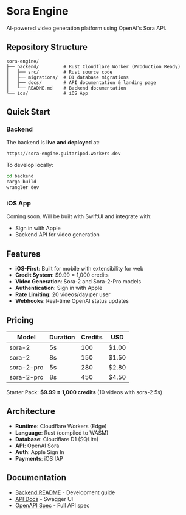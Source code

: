 # Sora Engine

AI-powered video generation platform using OpenAI's Sora API.

## Repository Structure

```
sora-engine/
├── backend/         # Rust Cloudflare Worker (Production Ready)
│   ├── src/         # Rust source code
│   ├── migrations/  # D1 database migrations
│   ├── docs/        # API documentation & landing page
│   └── README.md    # Backend documentation
└── ios/             # iOS App
```

## Quick Start

### Backend

The backend is **live and deployed** at:
```
https://sora-engine.guitaripod.workers.dev
```

To develop locally:
```bash
cd backend
cargo build
wrangler dev
```

### iOS App

Coming soon. Will be built with SwiftUI and integrate with:
- Sign in with Apple
- Backend API for video generation

## Features

- **iOS-First**: Built for mobile with extensibility for web
- **Credit System**: $9.99 = 1,000 credits
- **Video Generation**: Sora-2 and Sora-2-Pro models
- **Authentication**: Sign in with Apple
- **Rate Limiting**: 20 videos/day per user
- **Webhooks**: Real-time OpenAI status updates

## Pricing

| Model | Duration | Credits | USD |
|-------|----------|---------|-----|
| sora-2 | 5s | 100 | $1.00 |
| sora-2 | 8s | 150 | $1.50 |
| sora-2-pro | 5s | 280 | $2.80 |
| sora-2-pro | 8s | 450 | $4.50 |

Starter Pack: **$9.99 = 1,000 credits** (10 videos with sora-2 5s)

## Architecture

- **Runtime**: Cloudflare Workers (Edge)
- **Language**: Rust (compiled to WASM)
- **Database**: Cloudflare D1 (SQLite)
- **API**: OpenAI Sora
- **Auth**: Apple Sign In
- **Payments**: iOS IAP

## Documentation

- [Backend README](backend/README.md) - Development guide
- [API Docs](https://sora-engine.guitaripod.workers.dev/docs) - Swagger UI
- [OpenAPI Spec](https://sora-engine.guitaripod.workers.dev/openapi.yaml) - Full API spec
